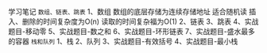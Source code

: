 学习笔记
`数组、链表、跳表`
1、数组
数组的底层存储为连续存储地址
适合随机读
插入、删除的时间复杂度为O(n)
读取的时间复杂福为O(1)
2、链表
3、跳表
4、实战题目-移动零
5、实战题目-数之和
6、实战题目-环形链表
7、实战题目-盛水最多的容器
`栈和队列`
1、栈
2、队列
3、实战题目-有效括号
4、实战题目-最小栈
